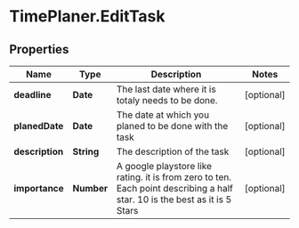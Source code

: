 # TimePlaner.EditTask

## Properties
Name | Type | Description | Notes
------------ | ------------- | ------------- | -------------
**deadline** | **Date** | The last date where it is totaly needs to be done. | [optional] 
**planedDate** | **Date** | The date at which you planed to be done with the task | [optional] 
**description** | **String** | The description of the task | [optional] 
**importance** | **Number** | A google playstore like rating. it is from zero to ten. Each point describing a half star. 10 is the best as it is 5 Stars | [optional] 


